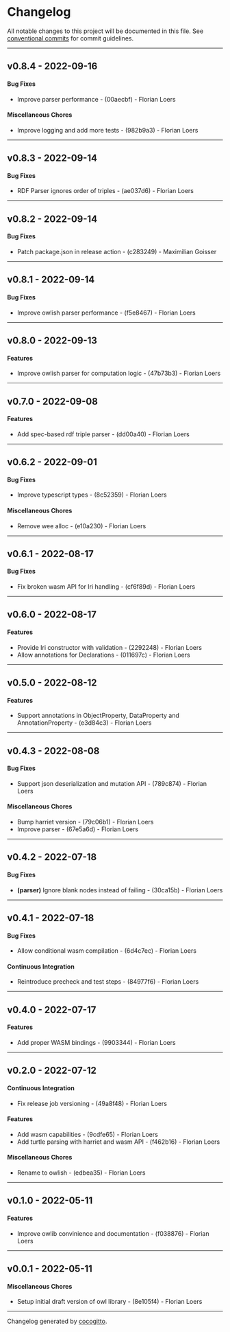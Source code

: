 # Changelog
All notable changes to this project will be documented in this file. See [conventional commits](https://www.conventionalcommits.org/) for commit guidelines.

- - -
## v0.8.4 - 2022-09-16
#### Bug Fixes
- Improve parser performance - (00aecbf) - Florian Loers
#### Miscellaneous Chores
- Improve logging and add more tests - (982b9a3) - Florian Loers

- - -

## v0.8.3 - 2022-09-14
#### Bug Fixes
- RDF Parser ignores order of triples - (ae037d6) - Florian Loers

- - -

## v0.8.2 - 2022-09-14
#### Bug Fixes
- Patch package.json in release action - (c283249) - Maximilian Goisser

- - -

## v0.8.1 - 2022-09-14
#### Bug Fixes
- Improve owlish parser performance - (f5e8467) - Florian Loers

- - -

## v0.8.0 - 2022-09-13
#### Features
- Improve owlish parser for computation logic - (47b73b3) - Florian Loers

- - -

## v0.7.0 - 2022-09-08
#### Features
- Add spec-based rdf triple parser - (dd00a40) - Florian Loers

- - -

## v0.6.2 - 2022-09-01
#### Bug Fixes
- Improve typescript types - (8c52359) - Florian Loers
#### Miscellaneous Chores
- Remove wee alloc - (e10a230) - Florian Loers

- - -

## v0.6.1 - 2022-08-17
#### Bug Fixes
- Fix broken wasm API for Iri handling - (cf6f89d) - Florian Loers

- - -

## v0.6.0 - 2022-08-17
#### Features
- Provide Iri constructor with validation - (2292248) - Florian Loers
- Allow annotations for Declarations - (011697c) - Florian Loers

- - -

## v0.5.0 - 2022-08-12
#### Features
- Support annotations in ObjectProperty, DataProperty and AnnotationProperty - (e3d84c3) - Florian Loers

- - -

## v0.4.3 - 2022-08-08
#### Bug Fixes
- Support json deserialization and mutation API - (789c874) - Florian Loers
#### Miscellaneous Chores
- Bump harriet version - (79c06b1) - Florian Loers
- Improve parser - (67e5a6d) - Florian Loers

- - -

## v0.4.2 - 2022-07-18
#### Bug Fixes
- **(parser)** Ignore blank nodes instead of failing - (30ca15b) - Florian Loers

- - -

## v0.4.1 - 2022-07-18
#### Bug Fixes
- Allow conditional wasm compilation - (6d4c7ec) - Florian Loers
#### Continuous Integration
- Reintroduce precheck and test steps - (84977f6) - Florian Loers

- - -

## v0.4.0 - 2022-07-17
#### Features
- Add proper WASM bindings - (9903344) - Florian Loers

- - -

## v0.2.0 - 2022-07-12
#### Continuous Integration
- Fix release job versioning - (49a8f48) - Florian Loers
#### Features
- Add wasm capabilities - (9cdfe65) - Florian Loers
- Add turtle parsing with harriet and wasm API - (f462b16) - Florian Loers
#### Miscellaneous Chores
- Rename to owlish - (edbea35) - Florian Loers

- - -

## v0.1.0 - 2022-05-11
#### Features
- Improve owlib convinience and documentation - (f038876) - Florian Loers

- - -

## v0.0.1 - 2022-05-11
#### Miscellaneous Chores
- Setup initial draft version of owl library - (8e105f4) - Florian Loers
- - -

Changelog generated by [cocogitto](https://github.com/cocogitto/cocogitto).
